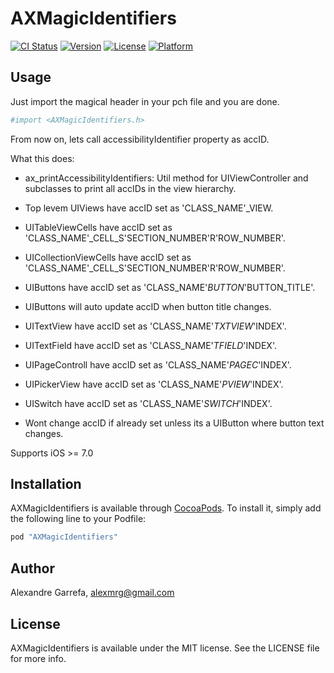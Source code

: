 # AXMagicIdentifiers

[![CI Status](http://img.shields.io/travis/garrefa/AXMagicIdentifiers.svg?style=flat)](https://travis-ci.org/garrefa/AXMagicIdentifiers)
[![Version](https://img.shields.io/cocoapods/v/AXMagicIdentifiers.svg?style=flat)](http://cocoapods.org/pods/AXMagicIdentifiers)
[![License](https://img.shields.io/cocoapods/l/AXMagicIdentifiers.svg?style=flat)](http://cocoapods.org/pods/AXMagicIdentifiers)
[![Platform](https://img.shields.io/cocoapods/p/AXMagicIdentifiers.svg?style=flat)](http://cocoapods.org/pods/AXMagicIdentifiers)

## Usage

Just import the magical header in your pch file and you are done.

```ruby
#import <AXMagicIdentifiers.h>
```

From now on, lets call accessibilityIdentifier property as accID.

What this does:

- ax_printAccessibilityIdentifiers: Util method for UIViewController and subclasses to print all accIDs in the view hierarchy.
- Top levem UIViews have accID set as 'CLASS_NAME'_VIEW.
- UITableViewCells have accID set as 'CLASS_NAME'_CELL_S'SECTION_NUMBER'R'ROW_NUMBER'.
- UICollectionViewCells have accID set as 'CLASS_NAME'_CELL_S'SECTION_NUMBER'R'ROW_NUMBER'.
- UIButtons have accID set as 'CLASS_NAME'_BUTTON_'BUTTON_TITLE'.
- UIButtons will auto update accID when button title changes.
- UITextView have accID set as 'CLASS_NAME'_TXTVIEW_'INDEX'.
- UITextField have accID set as 'CLASS_NAME'_TFIELD_'INDEX'.
- UIPageControll have accID set as 'CLASS_NAME'_PAGEC_'INDEX'.
- UIPickerView have accID set as 'CLASS_NAME'_PVIEW_'INDEX'.
- UISwitch have accID set as 'CLASS_NAME'_SWITCH_'INDEX'.

- Wont change accID if already set unless its a UIButton where button text changes.

Supports iOS >= 7.0

## Installation

AXMagicIdentifiers is available through [CocoaPods](http://cocoapods.org). To install
it, simply add the following line to your Podfile:

```ruby
pod "AXMagicIdentifiers"
```

## Author

Alexandre Garrefa, alexmrg@gmail.com

## License

AXMagicIdentifiers is available under the MIT license. See the LICENSE file for more info.
